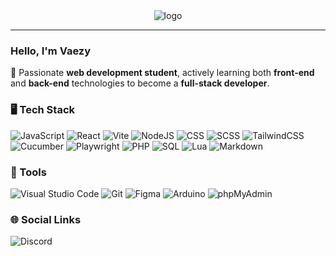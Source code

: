 <div align="center">
  <img src="assets/img/logo.png" alt="logo">
</div>

---

### Hello, I'm Vaezy

🌟 Passionate **web development student**, actively learning both **front-end** and **back-end** technologies to become a **full-stack developer**.

### 🖥️ Tech Stack

![JavaScript](https://img.shields.io/badge/JavaScript-19191B?style=for-the-badge&logo=javascript)
![React](https://img.shields.io/badge/React-19191B?style=for-the-badge&logo=react)
![Vite](https://custom-icon-badges.demolab.com/badge/Vite-19191B?style=for-the-badge&logo=vite-color)
![NodeJS](https://img.shields.io/badge/Node.js-19191B?style=for-the-badge&logo=node.js)
![CSS](https://img.shields.io/badge/CSS-19191B?style=for-the-badge&logo=css3&logoColor=1572B6)
![SCSS](https://img.shields.io/badge/SCSS-19191B?style=for-the-badge&logo=sass)
![TailwindCSS](https://img.shields.io/badge/Tailwind_CSS-19191B?style=for-the-badge&logo=tailwind-css)
![Cucumber](https://img.shields.io/badge/Cucumber-19191B?style=for-the-badge&logo=cucumber)
![Playwright](https://custom-icon-badges.demolab.com/badge/Playwright-19191B?style=for-the-badge&logo=playwright)
![PHP](https://img.shields.io/badge/PHP-19191B?style=for-the-badge&logo=php)
![SQL](https://img.shields.io/badge/MySQL-19191B?style=for-the-badge&logo=mysql)
![Lua](https://img.shields.io/badge/Lua-19191B?style=for-the-badge&logo=lua&logoColor=42A5F5)
![Markdown](https://img.shields.io/badge/Markdown-19191B?style=for-the-badge&logo=markdown)

### 🔧 Tools

![Visual Studio Code](https://custom-icon-badges.demolab.com/badge/vscode-19191B?style=for-the-badge&logo=vscode&logoColor=3EADF2)
![Git](https://img.shields.io/badge/Git-19191B?style=for-the-badge&logo=git)
![Figma](https://custom-icon-badges.demolab.com/badge/figma-19191B?style=for-the-badge&logo=figma-color)
![Arduino](https://img.shields.io/badge/Arduino-19191B?style=for-the-badge&logo=arduino&logoColor=00979D)
![phpMyAdmin](https://img.shields.io/badge/phpMyAdmin-19191B?style=for-the-badge&logo=phpmyadmin&logoColor=4F5B93)

### 🌐 Social Links

![Discord](https://img.shields.io/badge/Discord_:_vaezy-19191B?style=for-the-badge&logo=discord&logoColor=5865F2)
